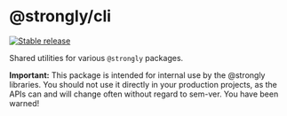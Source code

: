 # @strongly/cli

[![Stable release](https://img.shields.io/npm/v/@strongly/generate.svg)](https://npm.im/@strongly/generate)

Shared utilities for various `@strongly` packages.

**Important:** This package is intended for internal use by the @strongly libraries. You should not use it directly in your production projects, as the APIs can and will change often without regard to sem-ver. You have been warned!
